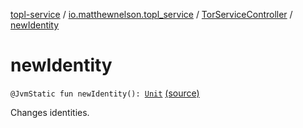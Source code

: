 [topl-service](../../index.md) / [io.matthewnelson.topl_service](../index.md) / [TorServiceController](index.md) / [newIdentity](./new-identity.md)

# newIdentity

`@JvmStatic fun newIdentity(): `[`Unit`](https://kotlinlang.org/api/latest/jvm/stdlib/kotlin/-unit/index.html) [(source)](https://github.com/05nelsonm/TorOnionProxyLibrary-Android/blob/master/topl-service/src/main/java/io/matthewnelson/topl_service/TorServiceController.kt#L441)

Changes identities.

